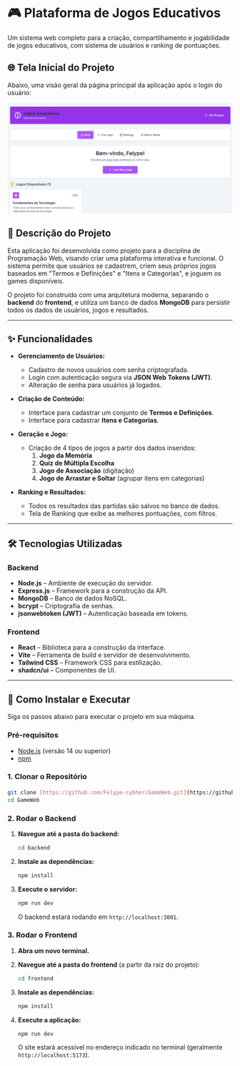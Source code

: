 # 🎮 Plataforma de Jogos Educativos

Um sistema web completo para a criação, compartilhamento e jogabilidade de jogos educativos, com sistema de usuários e ranking de pontuações.

## 🌐 Tela Inicial do Projeto

Abaixo, uma visão geral da página principal da aplicação após o login do usuário:

![Tela Inicial do Projeto de Jogos](telainicial.png)

## 📝 Descrição do Projeto

Esta aplicação foi desenvolvida como projeto para a disciplina de Programação Web, visando criar uma plataforma interativa e funcional. O sistema permite que usuários se cadastrem, criem seus próprios jogos baseados em "Termos e Definições" e "Itens e Categorias", e joguem os games disponíveis.

O projeto foi construído com uma arquitetura moderna, separando o **backend** do **frontend**, e utiliza um banco de dados **MongoDB** para persistir todos os dados de usuários, jogos e resultados.

---

## ✨ Funcionalidades

* **Gerenciamento de Usuários:**
  * Cadastro de novos usuários com senha criptografada.
  * Login com autenticação segura via **JSON Web Tokens (JWT)**.
  * Alteração de senha para usuários já logados.

* **Criação de Conteúdo:**
  * Interface para cadastrar um conjunto de **Termos e Definições**.
  * Interface para cadastrar **Itens e Categorias**.

* **Geração e Jogo:**
  * Criação de 4 tipos de jogos a partir dos dados inseridos:
    1.  **Jogo da Memória**
    2.  **Quiz de Múltipla Escolha**
    3.  **Jogo de Associação** (digitação)
    4.  **Jogo de Arrastar e Soltar** (agrupar itens em categorias)

* **Ranking e Resultados:**
  * Todos os resultados das partidas são salvos no banco de dados.
  * Tela de Ranking que exibe as melhores pontuações, com filtros.

---

## 🛠️ Tecnologias Utilizadas

### Backend

* **Node.js** – Ambiente de execução do servidor.
* **Express.js** – Framework para a construção da API.
* **MongoDB** – Banco de dados NoSQL.
* **bcrypt** – Criptografia de senhas.
* **jsonwebtoken (JWT)** – Autenticação baseada em tokens.

### Frontend

* **React** – Biblioteca para a construção da interface.
* **Vite** – Ferramenta de build e servidor de desenvolvimento.
* **Tailwind CSS** – Framework CSS para estilização.
* **shadcn/ui** – Componentes de UI.

---

## 🚀 Como Instalar e Executar

Siga os passos abaixo para executar o projeto em sua máquina.

### Pré-requisitos

* [Node.js](https://nodejs.org/) (versão 14 ou superior)
* [npm](https://www.npmjs.com/)

### 1. Clonar o Repositório

```bash
git clone [https://github.com/Felype-cybher/GameWeb.git](https://github.com/Felype-cybher/GameWeb.git)
cd GameWeb
```

### 2. Rodar o Backend

1.  **Navegue até a pasta do backend:**
    ```bash
    cd backend
    ```

2.  **Instale as dependências:**
    ```bash
    npm install
    ```

3.  **Execute o servidor:**
    ```bash
    npm run dev
    ```
    O backend estará rodando em `http://localhost:3001`.

### 3. Rodar o Frontend

1.  **Abra um novo terminal.**
2.  **Navegue até a pasta do frontend** (a partir da raiz do projeto):
    ```bash
    cd frontend
    ```

3.  **Instale as dependências:**
    ```bash
    npm install
    ```

4.  **Execute a aplicação:**
    ```bash
    npm run dev
    ```
    O site estará acessível no endereço indicado no terminal (geralmente `http://localhost:5173`).
